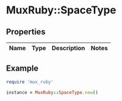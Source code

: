 # MuxRuby::SpaceType

## Properties

| Name | Type | Description | Notes |
| ---- | ---- | ----------- | ----- |

## Example

```ruby
require 'mux_ruby'

instance = MuxRuby::SpaceType.new()
```

